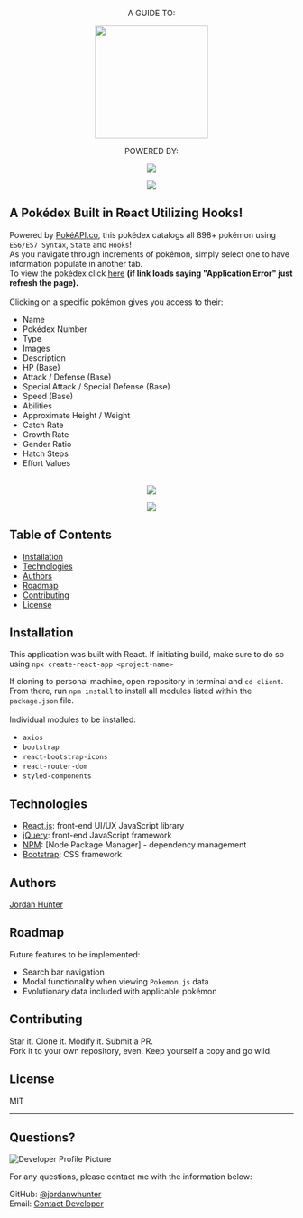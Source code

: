 <p align="center">A GUIDE TO:</p>
<p align="center">
  <img height="200px" src="https://user-images.githubusercontent.com/69367907/105195232-72462e00-5b08-11eb-9bd0-dfa95f8e7e9a.png">
</p> 

<p align="center">
  POWERED BY:
</p> 

<p align="center">
  <img src="https://user-images.githubusercontent.com/69367907/105195979-2647b900-5b09-11eb-9e71-187d0406349e.png">
</p>

<p align="center">
  <img src="https://img.shields.io/github/languages/top/jordanwhunter/pokedex?style=flat&logo=appveyor">
</p> 
  
  
  ## A Pokédex Built in React Utilizing Hooks!
  
  
  Powered by <a href="https://pokeapi.co/">PokéAPI.co</a>, this pokédex catalogs all 898+ pokémon using ```ES6/ES7 Syntax```, ```State``` and ```Hooks```!<br> As you navigate through increments of pokémon, simply select one to have information populate in another tab.<br> 
  To view the pokédex click <a href="https://jordanwhunter.github.io/pokedex/">here</a> **(if link loads saying "Application Error" just refresh the page).**
  <br><br>
  Clicking on a specific pokémon gives you access to their:<br>
  * Name
  * Pokédex Number
  * Type
  * Images
  * Description
  * HP (Base)
  * Attack / Defense (Base)
  * Special Attack / Special Defense (Base)
  * Speed (Base)
  * Abilities
  * Approximate Height / Weight
  * Catch Rate
  * Growth Rate
  * Gender Ratio
  * Hatch Steps
  * Effort Values
  <br><br>
  <p align="center">
    <img src="https://user-images.githubusercontent.com/69367907/106052922-2c650900-60b8-11eb-9322-df3902a898d6.png">
  </p>
  <p align="center">
    <img src="https://user-images.githubusercontent.com/69367907/106052994-430b6000-60b8-11eb-8b9d-91cb4847317e.png">
  </p>
  
  ## Table of Contents
  * [Installation](#installation)
  * [Technologies](#technologies)
  * [Authors](#authors)
  * [Roadmap](#roadmap)
  * [Contributing](#contributing)
  * [License](#license)
  
  ## Installation
  This application was built with React. If initiating build, make sure to do so using ```npx create-react-app <project-name>```
  
  If cloning to personal machine, open repository in terminal and ```cd client```. From there, run ```npm install``` to install all modules listed within the ```package.json``` file.<br>
  <br>
  Individual modules to be installed:<br>
  * ```axios```<br>
  * ```bootstrap```<br>
  * ```react-bootstrap-icons```<br>
  * ```react-router-dom```<br>
  * ```styled-components```
  
  ## Technologies
  * <a href="www.reactjs.org" target="_blank">React.js</a>: front-end UI/UX JavaScript library
  * <a href="www.jquery.com" target="_blank">jQuery</a>: front-end JavaScript framework
  * <a href="www.npmjs.com" target="_blank">NPM</a>: [Node Package Manager] - dependency management
  * <a href="www.getbootstrap.com" target="_blank">Bootstrap</a>: CSS framework
  
  ## Authors
  <a href="www.https://github.com/jordanwhunter" target="_blank">Jordan Hunter</a>

  ## Roadmap
  Future features to be implemented:<br>
  * Search bar navigation
  * Modal functionality when viewing ```Pokemon.js``` data
  * Evolutionary data included with applicable pokémon
  
  ## Contributing
  Star it. Clone it. Modify it. Submit a PR. <br>
  Fork it to your own repository, even. Keep yourself a copy and go wild.
  
  ## License
  
  MIT
  
  ---
  
  ## Questions?
  
  ![Developer Profile Picture](https://avatars2.githubusercontent.com/u/69367907?v=4) 
  
  For any questions, please contact me with the information below:
 
  GitHub: [@jordanwhunter](https://api.github.com/users/jordanwhunter)<br>
  Email: <a href = "mailto: jordanwhunter@users.noreply.github.com">Contact Developer</a>
